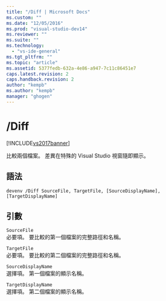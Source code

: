 ```yaml
---
title: "/Diff | Microsoft Docs"
ms.custom: ""
ms.date: "12/05/2016"
ms.prod: "visual-studio-dev14"
ms.reviewer: ""
ms.suite: ""
ms.technology: 
  - "vs-ide-general"
ms.tgt_pltfrm: ""
ms.topic: "article"
ms.assetid: 5377fedb-632a-4e86-a947-7c11c86451e7
caps.latest.revision: 2
caps.handback.revision: 2
author: "kempb"
ms.author: "kempb"
manager: "ghogen"
---
```

# /Diff
[!INCLUDE[vs2017banner](../../code-quality/includes/vs2017banner.md)]

比較兩個檔案。  差異在特殊的 Visual Studio 視窗隨即顯示。  
  
## 語法  
  
```  
devenv /Diff SourceFile, TargetFile, [SourceDisplayName],  
[TargetDisplayName]  
```  
  
## 引數  
 `SourceFile`  
 必要項。  要比較的第一個檔案的完整路徑和名稱。  
  
 `TargetFile`  
 必要項。  要比較的第二個檔案的完整路徑和名稱。  
  
 `SourceDisplayName`  
 選擇項。  第一個檔案的顯示名稱。  
  
 `TargetDisplayName`  
 選擇項。  第二個檔案的顯示名稱。